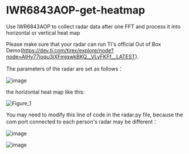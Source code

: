 # IWR6843AOP-get-heatmap
Use IWR6843AOP to collect radar data after one FFT and process it into horizontal or vertical heat map

Please make sure that your radar can run TI's official Out of Box Demo(https://dev.ti.com/tirex/explore/node?node=AIHy77joqu3jXFmjqwkBKQ__VLyFKFf__LATEST).

The parameters of the radar are set as follows：

![image](https://user-images.githubusercontent.com/53046813/113151606-d7847100-9267-11eb-9797-526ad254f557.png)


the horizontal heat map like this:

![Figure_1](https://user-images.githubusercontent.com/53046813/113151259-7bb9e800-9267-11eb-86f1-e206d09d5333.png)


You may need to modify this line of code in the radar.py file, because the com port connected to each person's radar may be different：

![image](https://user-images.githubusercontent.com/53046813/113151957-32b66380-9268-11eb-9eba-5d14122c72c3.png)

![image](https://user-images.githubusercontent.com/53046813/113152048-4c57ab00-9268-11eb-95f4-c1f029d7b6fc.png)
